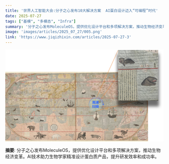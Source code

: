 ```yaml
---
title: '世界人工智能大会:分子之心发布10大解决方案  AI蛋白设计迈入“可编程”时代'
date: 2025-07-27
tags: ["基模", "多模态", "Infra"]
summary: '分子之心发布MoleculeOS，提供优化设计平台和多项解决方案，推动生物经济变革。AI技术助力生物学家精准设计蛋白质产品，提升研发效率和成功率。'
image: 'images/articles/2025_07_27/005.png'
link: 'https://www.jiqizhixin.com/articles/2025-07-27-3'
---
```

![世界人工智能大会:分子之心发布10大解决方案  AI蛋白设计迈入“可编程”时代](images/articles/2025_07_27/005.png)

**摘要**: 分子之心发布MoleculeOS，提供优化设计平台和多项解决方案，推动生物经济变革。AI技术助力生物学家精准设计蛋白质产品，提升研发效率和成功率。
